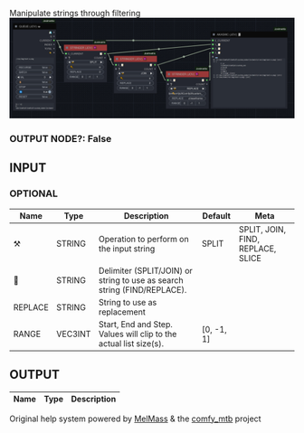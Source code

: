   
Manipulate strings through filtering  
![STRINGER](https://raw.githubusercontent.com/Amorano/Jovimetrix-examples/master/node/STRINGER/STRINGER.png)
### OUTPUT NODE?: False
INPUT
-----
### OPTIONAL
| Name | Type | Description | Default | Meta |
| --- | --- | --- | --- | --- |
| ⚒️ | STRING | Operation to perform on the input string | SPLIT | SPLIT, JOIN, FIND, REPLACE, SLICE |
| 🔑 | STRING | Delimiter (SPLIT/JOIN) or string to use as search string (FIND/REPLACE). |  |  |
| REPLACE | STRING | String to use as replacement |  |  |
| RANGE | VEC3INT | Start, End and Step. Values will clip to the actual list size(s). | [0, -1, 1] |  |
OUTPUT
------
| Name | Type | Description |
| --- | --- | --- |
Original help system powered by [MelMass](https://github.com/melMass) & the [comfy\_mtb](https://github.com/melMass/comfy_mtb) project